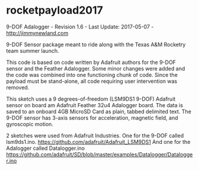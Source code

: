 # rocketpayload2017
9-DOF Adalogger - Revision 1.6 - Last Update: 2017-05-07 - http://jimmynewland.com

9-DOF Sensor package meant to ride along with the Texas A&amp;M Rocketry team summer launch.

This code is based on code written by Adafruit authors for the 9-DOF sensor and the Feather Adalogger. Some minor changes were added
and the code was combined into one functioning chunk of code. Since the payload must be stand-alone, all code requiring user intervention
was removed.

This sketch uses a 9 degrees-of-freedom (LSM9DS1 9-DOF) Adafruit sensor on board am Adafruit Feather 32u4 Adalogger board. 
The data is saved to an onboard 4GB MicroSD Card as plain, tabbed delimited text. The 9-DOF sensor has 3-axis sensors 
for acceleration, magnetic field, and gyroscopic motion. 

2 sketches were used from Adafruit Industries. 
One for the 9-DOF called lsm9ds1.ino. https://github.com/adafruit/Adafruit_LSM9DS1
And one for the Adalogger called Datalogger.ino https://github.com/adafruit/SD/blob/master/examples/Datalogger/Datalogger.ino
